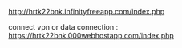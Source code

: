 http://hrtk22bnk.infinityfreeapp.com/index.php



connect vpn or data connection : https://hrtk22bnk.000webhostapp.com/index.php
